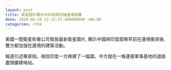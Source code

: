 ```yaml
---
layout: post
title: 衛星圖片顯示中印部隊加強邊境部署
date: 2020-06-28 22:15:27.000000000 +08:00
categories: rthk
---
```


美國一間衛星影像公司發放最新衛星圖片, 顯示中國與印度部隊早前在邊境衝突後, 雙方都加強在邊境的建築活動。

報道引述專家指，相信印度一方興建了一幅牆，中方就在一條連接軍事基地的道路盡頭擴建哨站。
